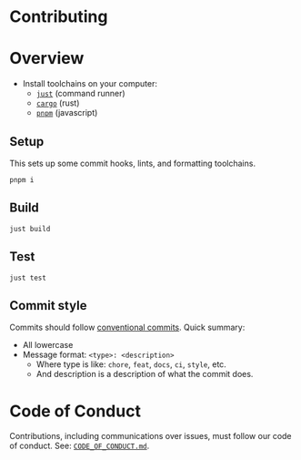 # Contributing

# Overview

- Install toolchains on your computer:
  - [`just`](https://github.com/casey/just#installation) (command runner)
  - [`cargo`](https://doc.rust-lang.org/cargo/getting-started/installation.html) (rust)
  - [`pnpm`](https://pnpm.io/installation) (javascript)

## Setup

This sets up some commit hooks, lints, and formatting toolchains.

```
pnpm i
```

## Build

```
just build
```

## Test

```
just test
```

## Commit style

Commits should follow [conventional commits](https://www.conventionalcommits.org/en/v1.0.0/). Quick summary:

- All lowercase
- Message format: `<type>: <description>`
  - Where type is like: `chore`, `feat`, `docs`, `ci`, `style`, etc.
  - And description is a description of what the commit does.

# Code of Conduct

Contributions, including communications over issues, must follow our code of conduct. See: [`CODE_OF_CONDUCT.md`](./CODE_OF_CONDUCT.md).

